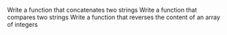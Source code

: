 Write a function that concatenates two strings
Write a function that compares two strings
Write a function that reverses the content of an array of integers
